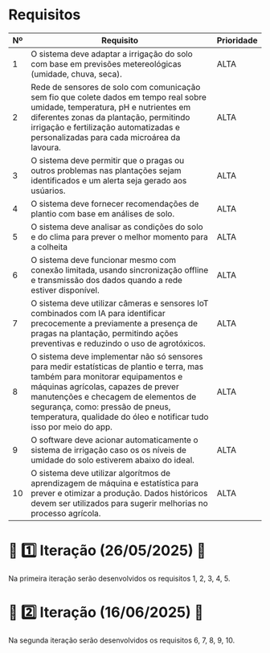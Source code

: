 # Requisitos

| Nº | Requisito   | Prioridade |
|----|-------------| -----------|
| 1  | O sistema deve adaptar a irrigação do solo com base em previsões metereológicas (umidade, chuva, seca).                                            | ALTA       |
| 2  | Rede de sensores de solo com comunicação sem fio que colete dados em tempo real sobre umidade, temperatura, pH e nutrientes em diferentes zonas da plantação, permitindo irrigação e fertilização automatizadas e personalizadas para cada microárea da lavoura. | ALTA       |
| 3  | O sistema deve permitir que o pragas ou outros problemas nas plantações sejam identificados e um alerta seja gerado aos usúarios.                  | ALTA       |
| 4  | O sistema deve fornecer recomendações de plantio com base em análises de solo.                                                                     | ALTA       |
| 5  | O sistema deve analisar as condições do solo e do clima para prever o melhor momento para a colheita                                               | ALTA       |
| 6  | O sistema deve funcionar mesmo com conexão limitada, usando sincronização offline e transmissão dos dados quando a rede estiver disponível.       | ALTA       |
| 7  | O sistema deve utilizar câmeras e sensores IoT combinados com IA para identificar precocemente a previamente a presença de pragas na plantação, permitindo ações preventivas e reduzindo o uso de agrotóxicos. | ALTA       |
| 8  | O sistema deve implementar não só sensores para medir estatísticas de plantio e terra, mas também para monitorar equipamentos e máquinas agrícolas, capazes de prever manutenções e checagem de elementos de segurança, como: pressão de pneus, temperatura, qualidade do óleo e notificar tudo isso por meio do app. | ALTA       |
| 9  | O software deve acionar automaticamente o sistema de irrigação caso os os níveis de umidade do solo estiverem abaixo do ideal.                     | ALTA       |
| 10 | O sistema deve utilizar algorítmos de aprendizagem de máquina e estatística para prever e otimizar a produção. Dados históricos devem ser utilizados para sugerir melhorias no processo agrícola. | ALTA       |

#  📌 1️⃣ Iteração (26/05/2025)  📌
Na primeira iteração serão desenvolvidos os requisitos 1, 2, 3, 4, 5.

#  📌 2️⃣ Iteração (16/06/2025)  📌
Na segunda iteração serão desenvolvidos os requisitos 6, 7, 8, 9, 10.